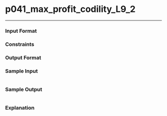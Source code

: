 # p041_max_profit_codility_L9_2
---

### Input Format 

### Constraints

### Output Format 

### Sample Input
```
```
### Sample Output
```
```
### Explanation
